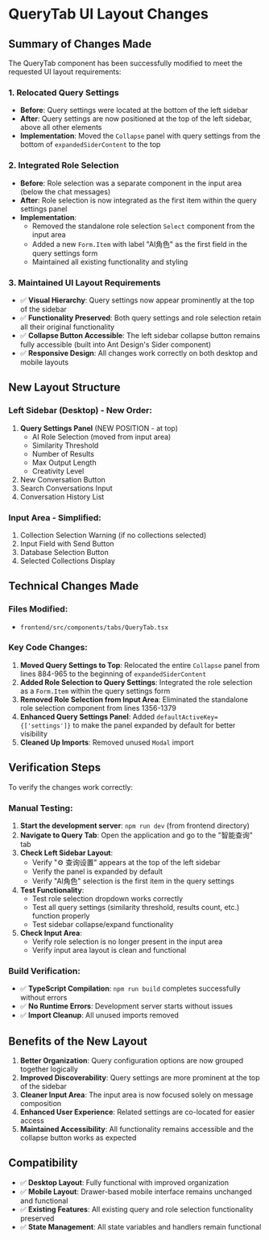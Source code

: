 # QueryTab UI Layout Changes

## Summary of Changes Made

The QueryTab component has been successfully modified to meet the requested UI layout requirements:

### 1. **Relocated Query Settings**
- **Before**: Query settings were located at the bottom of the left sidebar
- **After**: Query settings are now positioned at the top of the left sidebar, above all other elements
- **Implementation**: Moved the `Collapse` panel with query settings from the bottom of `expandedSiderContent` to the top

### 2. **Integrated Role Selection**
- **Before**: Role selection was a separate component in the input area (below the chat messages)
- **After**: Role selection is now integrated as the first item within the query settings panel
- **Implementation**: 
  - Removed the standalone role selection `Select` component from the input area
  - Added a new `Form.Item` with label "AI角色" as the first field in the query settings form
  - Maintained all existing functionality and styling

### 3. **Maintained UI Layout Requirements**
- ✅ **Visual Hierarchy**: Query settings now appear prominently at the top of the sidebar
- ✅ **Functionality Preserved**: Both query settings and role selection retain all their original functionality
- ✅ **Collapse Button Accessible**: The left sidebar collapse button remains fully accessible (built into Ant Design's Sider component)
- ✅ **Responsive Design**: All changes work correctly on both desktop and mobile layouts

## New Layout Structure

### Left Sidebar (Desktop) - New Order:
1. **Query Settings Panel** (NEW POSITION - at top)
   - AI Role Selection (moved from input area)
   - Similarity Threshold
   - Number of Results
   - Max Output Length
   - Creativity Level
2. New Conversation Button
3. Search Conversations Input
4. Conversation History List

### Input Area - Simplified:
1. Collection Selection Warning (if no collections selected)
2. Input Field with Send Button
3. Database Selection Button
4. Selected Collections Display

## Technical Changes Made

### Files Modified:
- `frontend/src/components/tabs/QueryTab.tsx`

### Key Code Changes:
1. **Moved Query Settings to Top**: Relocated the entire `Collapse` panel from lines 884-965 to the beginning of `expandedSiderContent`
2. **Added Role Selection to Query Settings**: Integrated the role selection as a `Form.Item` within the query settings form
3. **Removed Role Selection from Input Area**: Eliminated the standalone role selection component from lines 1356-1379
4. **Enhanced Query Settings Panel**: Added `defaultActiveKey={['settings']}` to make the panel expanded by default for better visibility
5. **Cleaned Up Imports**: Removed unused `Modal` import

## Verification Steps

To verify the changes work correctly:

### Manual Testing:
1. **Start the development server**: `npm run dev` (from frontend directory)
2. **Navigate to Query Tab**: Open the application and go to the "智能查询" tab
3. **Check Left Sidebar Layout**:
   - Verify "⚙️ 查询设置" appears at the top of the left sidebar
   - Verify the panel is expanded by default
   - Verify "AI角色" selection is the first item in the query settings
4. **Test Functionality**:
   - Test role selection dropdown works correctly
   - Test all query settings (similarity threshold, results count, etc.) function properly
   - Test sidebar collapse/expand functionality
5. **Check Input Area**:
   - Verify role selection is no longer present in the input area
   - Verify input area layout is clean and functional

### Build Verification:
- ✅ **TypeScript Compilation**: `npm run build` completes successfully without errors
- ✅ **No Runtime Errors**: Development server starts without issues
- ✅ **Import Cleanup**: All unused imports removed

## Benefits of the New Layout

1. **Better Organization**: Query configuration options are now grouped together logically
2. **Improved Discoverability**: Query settings are more prominent at the top of the sidebar
3. **Cleaner Input Area**: The input area is now focused solely on message composition
4. **Enhanced User Experience**: Related settings are co-located for easier access
5. **Maintained Accessibility**: All functionality remains accessible and the collapse button works as expected

## Compatibility

- ✅ **Desktop Layout**: Fully functional with improved organization
- ✅ **Mobile Layout**: Drawer-based mobile interface remains unchanged and functional
- ✅ **Existing Features**: All existing query and role selection functionality preserved
- ✅ **State Management**: All state variables and handlers remain functional
